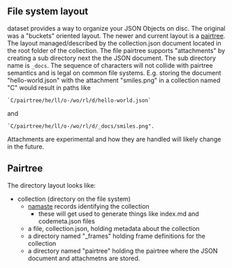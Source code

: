 
## File system layout

dataset provides a way to organize your JSON Objects on disc. The original
was a "buckets" oriented layout. The newer and current layout is a 
[pairtree](https://tools.ietf.org/html/draft-kunze-pairtree-01). 
The layout managed/described by the collection.json document
located in the root folder of the collection. The file pairtree 
supports "attachments" by creating a sub directory next the the JSON
document. The sub directory name is `_docs`. The sequence of characters
will not collide with pairtree semantics and is legal on common
file systems.  E.g. storing the document "hello-world.json" with 
the attachment "smiles.png" in a collection named "C" would result 
in paths like 

    `C/pairtree/he/ll/o-/wo/rl/d/hello-world.json` 

and 

    `C/pairtree/he/ll/o-/wo/rl/d/_docs/smiles.png".

Attachments are experimental and how they are handled
will likely change in the future. 


## Pairtree

The directory layout looks like:

+ collection (directory on the file system)
    + [namaste](https://confluence.ucop.edu/display/Curation/Namaste) 
      records identifying the collection
        + these will get used to generate things like index.md and codemeta.json files 
    + a file, collection.json, holding metadata about the collection
    + a directory named "_frames" holding frame definitions for the 
      collection
    + a directory named "pairtree" holding the pairtree where the 
      JSON document and attachmetns are stored.


